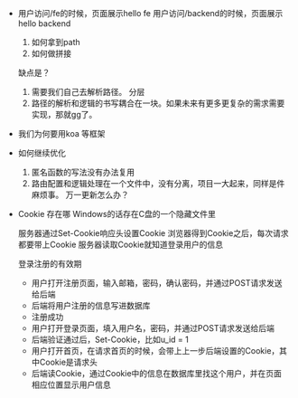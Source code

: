 [](https://juejin.cn/post/6844903661605224455#heading-4)

- 用户访问/fe的时候，页面展示hello fe
  用户访问/backend的时候，页面展示hello backend
  1. 如何拿到path
  2. 如何做拼接

  缺点是？
  1. 需要我们自己去解析路径。
  分层
  2. 路径的解析和逻辑的书写耦合在一块。如果未来有更多更复杂的需求需要实现，那就gg了。

- 我们为何要用koa 等框架
  
- 如何继续优化
  1. 匿名函数的写法没有办法复用
  2. 路由配置和逻辑处理在一个文件中，没有分离，项目一大起来，同样是件麻烦事。
    万一更新怎么办？

- Cookie 存在哪
  Windows的话存在C盘的一个隐藏文件里

  服务器通过Set-Cookie响应头设置Cookie
  浏览器得到Cookie之后，每次请求都要带上Cookie
  服务器读取Cookie就知道登录用户的信息

  登录注册的有效期
  - 用户打开注册页面，输入邮箱，密码，确认密码，并通过POST请求发送给后端
  - 后端将用户注册的信息写进数据库
  - 注册成功
  - 用户打开登录页面，填入用户名，密码，并通过POST请求发送给后端
  - 后端验证通过后，Set-Cookie，比如u_id = 1
  - 用户打开首页，在请求首页的时候，会带上上一步后端设置的Cookie，其中Cookie是请求头
  - 后端读Cookie，通过Cookie中的信息在数据库里找这个用户，并在页面相应位置显示用户信息
  